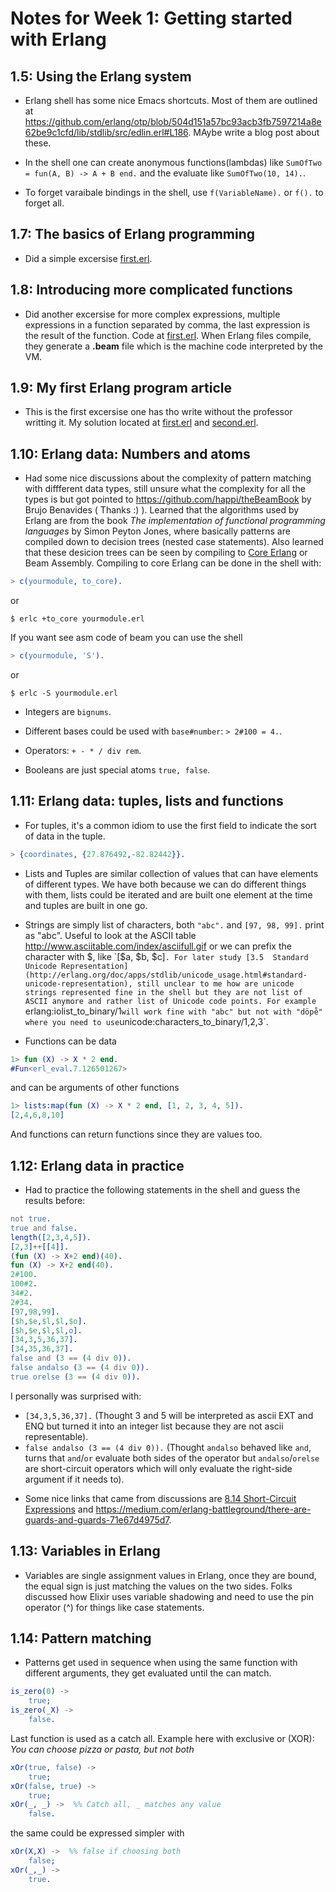 # Notes for Week 1: Getting started with Erlang

## 1.5: Using the Erlang system 

* Erlang shell has some nice Emacs shortcuts. Most of them are outlined at https://github.com/erlang/otp/blob/504d151a57bc93acb3fb7597214a8e62be9c1cfd/lib/stdlib/src/edlin.erl#L186. MAybe write a blog post about these.

* In the shell one can create anonymous functions(lambdas) like `SumOfTwo = fun(A, B) -> A + B end.` and the evaluate like `SumOfTwo(10, 14).`.

* To forget varaibale bindings in the shell, use `f(VariableName).` or `f().` to forget all.

## 1.7: The basics of Erlang programming

* Did a simple excersise [first.erl](1.7/first.erl).

## 1.8: Introducing more complicated functions

* Did another excersise for more complex expressions, multiple expressions in a function separated by comma, the last expression is the result of the function. Code at [first.erl](1.8/first.erl). When Erlang files compile, they generate a **.beam** file which is the machine code interpreted by the VM. 

## 1.9: My first Erlang program article

* This is the first excersise one has tho write without the professor writting it. My solution located at [first.erl](1.9/first.erl) and [second.erl](1.9/second.erl).

## 1.10: Erlang data: Numbers and atoms

* Had some nice discussions about the complexity of pattern matching with diffferent data types, still unsure what the complexity for all the types is but got pointed to https://github.com/happi/theBeamBook by Brujo Benavides ( Thanks :) ). Learned that the algorithms used by Erlang are from the book _The implementation of functional programming languages_ by Simon Peyton Jones, where basically patterns are compiled down to decision trees (nested case statements). Also learned that these desicion trees can be seen by compiling to [Core Erlang](http://www.it.uu.se/research/group/hipe/cerl/) or Beam Assembly.
Compiling to core Erlang can be done in the shell with:

```erlang
> c(yourmodule, to_core).
```

or 

```console
$ erlc +to_core yourmodule.erl
```

If you want see asm code of beam you can use the shell

```erlang
> c(yourmodule, 'S').
```

or

```console
$ erlc -S yourmodule.erl
```

* Integers are `bignums`.

* Different bases could be used with `base#number`: `> 2#100 = 4.`.

* Operators: `+ - * / div rem`.

* Booleans are just special atoms `true, false`.

## 1.11: Erlang data: tuples, lists and functions

* For tuples, it's a common idiom to use the first field to indicate the sort of data in the tuple.

```erlang
> {coordinates, {27.876492,-82.82442}}.
```

* Lists and Tuples are similar collection of values that can have elements of different types. We have both because we can do different things with them, lists could be iterated and are built one element at the time and tuples are built in one go.

* Strings are simply list of characters, both `"abc".` and `[97, 98, 99].` print as "abc". Useful to look at the ASCII table http://www.asciitable.com/index/asciifull.gif or we can prefix the character with $, like `[$a, $b, $c]`. For later study [3.5  Standard Unicode Representation](http://erlang.org/doc/apps/stdlib/unicode_usage.html#standard-unicode-representation), still unclear to me how are unicode strings represented fine in the shell but they are not list of ASCII anymore and rather list of Unicode code points. For example `erlang:iolist_to_binary/1` will work fine with "abc" but not with "döpe̊" where you need to use `unicode:characters_to_binary/1,2,3`. 

* Functions can be data

```erlang
1> fun (X) -> X * 2 end.
#Fun<erl_eval.7.126501267>
```

and can be arguments of other functions

```erlang
1> lists:map(fun (X) -> X * 2 end, [1, 2, 3, 4, 5]).
[2,4,6,8,10]
```

And functions can return functions since they are values too.

## 1.12:  Erlang data in practice

* Had to practice the following statements in the shell and guess the results before:

```erlang
not true.
true and false.
length([2,3,4,5]).
[2,3]++[[4]].
(fun (X) -> X+2 end)(40).
fun (X) -> X+2 end(40).
2#100.
100#2.
34#2.
2#34.
[97,98,99].
[$h,$e,$l,$l,$o].
[$h,$e,$l,$l,o].
[34,3,5,36,37].
[34,35,36,37].
false and (3 == (4 div 0)).
false andalso (3 == (4 div 0)).
true orelse (3 == (4 div 0)).
```

I personally was surprised with:

 - `[34,3,5,36,37].` (Thought 3 and 5 will be interpreted as ascii EXT and ENQ but turned it into an integer list because they are not ascii representable).
 - `false andalso (3 == (4 div 0)).` (Thought `andalso` behaved like `and`, turns that `and`/`or` evaluate both sides of the operator but `andalso`/`orelse` are short-circuit operators which will only evaluate the right-side argument if it needs to).
 
* Some nice links that came from discussions are [8.14 Short-Circuit Expressions](https://erlang.org/doc/reference_manual/expressions.html) and https://medium.com/erlang-battleground/there-are-guards-and-guards-71e67d4975d7.

## 1.13: Variables in Erlang

* Variables are single assignment values in Erlang, once they are bound, the equal sign is just matching the values on the two sides. Folks discussed how Elixir uses variable shadowing and need to use the pin operator (^) for things like case statements.

## 1.14:  Pattern matching

* Patterns get used in sequence when using the same function with different arguments, they get evaluated until the can match.

```erlang
is_zero(0) ->
	true;
is_zero(_X) ->
	false.
```

Last function is used as a catch all. Example here with exclusive or (XOR): _You can choose pizza or pasta, but not both_

```erlang
xOr(true, false) ->
	true;
xOr(false, true) ->
	true;
xOr(_, _) ->  %% Catch all, _ matches any value 
	false.
```

the same could be expressed simpler with

```erlang
xOr(X,X) ->  %% false if choosing both
	false;
xOr(_,_) ->
	true.
```
